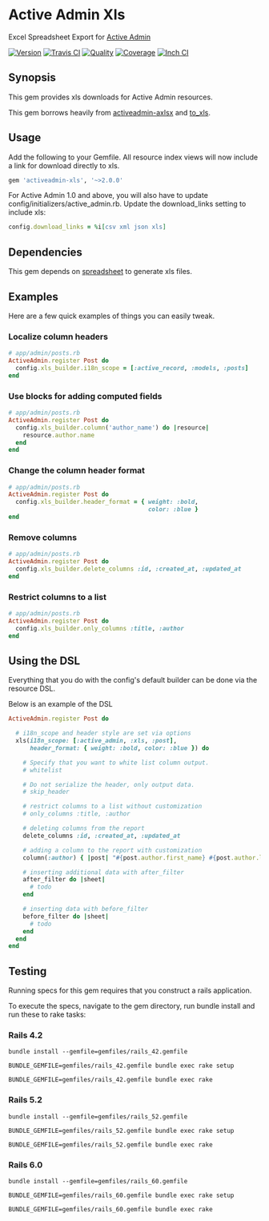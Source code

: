 # Active Admin Xls

Excel Spreadsheet Export for [Active Admin]

[![Version][rubygems_badge]][rubygems]
[![Travis CI][travis_badge]][travis]
[![Quality][codeclimate_badge]][codeclimate]
[![Coverage][codecov_badge]][codecov]
[![Inch CI][inch_badge]][inch]

## Synopsis

This gem provides xls downloads for Active Admin resources.

This gem borrows heavily from [activeadmin-axlsx] and [to_xls].

## Usage

Add the following to your Gemfile. All resource index views will now include a link for download directly to xls.

```ruby
gem 'activeadmin-xls', '~>2.0.0'
```

For Active Admin 1.0 and above, you will also have to update config/initializers/active_admin.rb.  Update the download\_links setting to include xls:

```ruby
config.download_links = %i[csv xml json xls]
```

## Dependencies

This gem depends on [spreadsheet] to generate xls files.

## Examples

Here are a few quick examples of things you can easily tweak.

### Localize column headers

```ruby
# app/admin/posts.rb
ActiveAdmin.register Post do
  config.xls_builder.i18n_scope = [:active_record, :models, :posts]
end
```

### Use blocks for adding computed fields

```ruby
# app/admin/posts.rb
ActiveAdmin.register Post do
  config.xls_builder.column('author_name') do |resource|
    resource.author.name
  end
end
```

### Change the column header format

```ruby
# app/admin/posts.rb
ActiveAdmin.register Post do
  config.xls_builder.header_format = { weight: :bold,
                                       color: :blue }
end
```

### Remove columns

```ruby
# app/admin/posts.rb
ActiveAdmin.register Post do
  config.xls_builder.delete_columns :id, :created_at, :updated_at
end
```

### Restrict columns to a list

```ruby
# app/admin/posts.rb
ActiveAdmin.register Post do
  config.xls_builder.only_columns :title, :author
end
```

## Using the DSL

Everything that you do with the config's default builder can be done via
the resource DSL.

Below is an example of the DSL

```ruby
ActiveAdmin.register Post do

  # i18n_scope and header style are set via options
  xls(i18n_scope: [:active_admin, :xls, :post],
      header_format: { weight: :bold, color: :blue }) do

    # Specify that you want to white list column output.
    # whitelist

    # Do not serialize the header, only output data.
    # skip_header

    # restrict columns to a list without customization
    # only_columns :title, :author

    # deleting columns from the report
    delete_columns :id, :created_at, :updated_at

    # adding a column to the report with customization
    column(:author) { |post| "#{post.author.first_name} #{post.author.last_name}" }

    # inserting additional data with after_filter
    after_filter do |sheet|
      # todo
    end

    # inserting data with before_filter
    before_filter do |sheet|
      # todo
    end
  end
end
```

## Testing

Running specs for this gem requires that you construct a rails application.

To execute the specs, navigate to the gem directory, run bundle install and run these to rake tasks:

### Rails 4.2

```text
bundle install --gemfile=gemfiles/rails_42.gemfile
```

```text
BUNDLE_GEMFILE=gemfiles/rails_42.gemfile bundle exec rake setup
```

```text
BUNDLE_GEMFILE=gemfiles/rails_42.gemfile bundle exec rake
```

### Rails 5.2

```text
bundle install --gemfile=gemfiles/rails_52.gemfile
```

```text
BUNDLE_GEMFILE=gemfiles/rails_52.gemfile bundle exec rake setup
```

```text
BUNDLE_GEMFILE=gemfiles/rails_52.gemfile bundle exec rake
```

### Rails 6.0

```text
bundle install --gemfile=gemfiles/rails_60.gemfile
```

```text
BUNDLE_GEMFILE=gemfiles/rails_60.gemfile bundle exec rake setup
```

```text
BUNDLE_GEMFILE=gemfiles/rails_60.gemfile bundle exec rake
```

[Active Admin]:https://www.activeadmin.info/
[activeadmin-axlsx]:https://github.com/randym/activeadmin-axlsx
[to_xls]:https://github.com/splendeo/to_xls
[spreadsheet]:https://github.com/zdavatz/spreadsheet

[rubygems_badge]: https://img.shields.io/gem/v/activeadmin-xls.svg
[rubygems]: https://rubygems.org/gems/activeadmin-xls
[travis_badge]: https://img.shields.io/travis/thambley/activeadmin-xls/master.svg
[travis]: https://travis-ci.org/thambley/activeadmin-xls
[codeclimate_badge]: https://api.codeclimate.com/v1/badges/e294712bac54d4520182/maintainability
[codeclimate]: https://codeclimate.com/github/thambley/activeadmin-xls/maintainability
[codecov_badge]: https://codecov.io/gh/thambley/activeadmin-xls/branch/master/graph/badge.svg
[codecov]: https://codecov.io/gh/thambley/activeadmin-xls
[inch_badge]: http://inch-ci.org/github/thambley/activeadmin-xls.svg?branch=master
[inch]: http://inch-ci.org/github/thambley/activeadmin-xls
